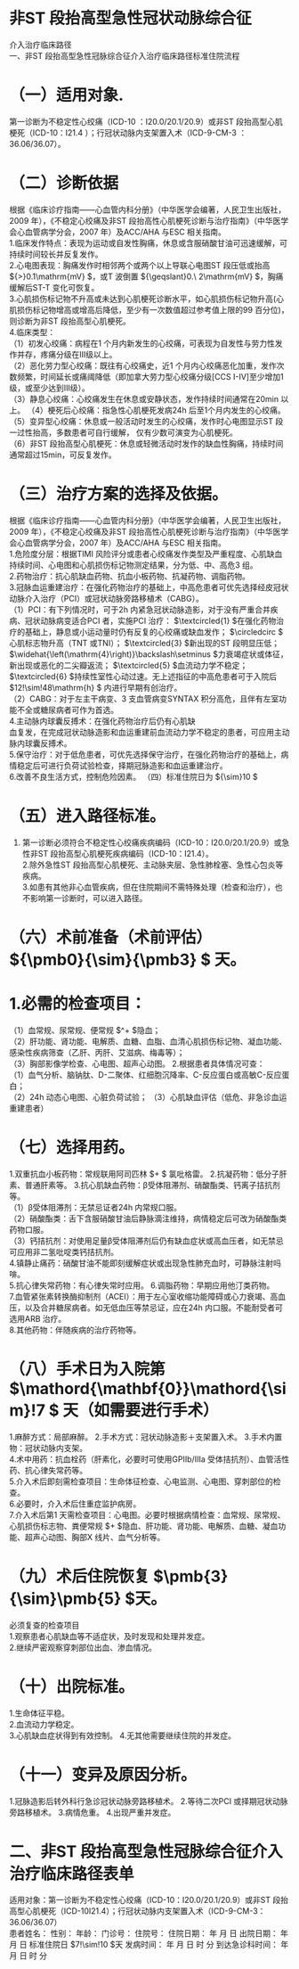 # 非ST 段抬高型急性冠状动脉综合征  
介入治疗临床路径  
一、非ST 段抬高型急性冠脉综合征介入治疗临床路径标准住院流程  
# （一）适用对象.  
第一诊断为不稳定性心绞痛（ICD-10 ：I20.0/20.1/20.9）或非ST 段抬高型心肌梗死（ICD-10：I21.4 ）；行冠状动脉内支架置入术（ICD-9-CM-3 ：36.06/36.07）。  
# （二）诊断依据  
根据《临床诊疗指南——心血管内科分册》（中华医学会编著，人民卫生出版社，2009 年），《不稳定心绞痛及非ST 段抬高性心肌梗死诊断与治疗指南》（中华医学会心血管病学分会，2007 年）及ACC/AHA 与ESC 相关指南。  
1.临床发作特点：表现为运动或自发性胸痛，休息或含服硝酸甘油可迅速缓解，可持续时间较长并反复发作。  
2.心电图表现：胸痛发作时相邻两个或两个以上导联心电图ST 段压低或抬高 ${>}0.1\mathrm{mV} $，或T 波倒置 ${\geqslant}0.\ 2\mathrm{mV} $，胸痛缓解后ST-T 变化可恢复。  
3.心肌损伤标记物不升高或未达到心肌梗死诊断水平，如心肌损伤标记物升高(心肌损伤标记物增高或增高后降低，至少有一次数值超过参考值上限的99 百分位)，则诊断为非ST 段抬高型心肌梗死。  
4.临床类型：  
（1）初发心绞痛：病程在1 个月内新发生的心绞痛，可表现为自发性与劳力性发作并存，疼痛分级在Ⅲ级以上。  
（2）恶化劳力型心绞痛：既往有心绞痛史，近1 个月内心绞痛恶化加重，发作次数频繁，时间延长或痛阈降低（即加拿大劳力型心绞痛分级[CCS I-IV]至少增加1 级，或至少达到Ⅲ级）。  
（3）静息心绞痛：心绞痛发生在休息或安静状态，发作持续时间通常在20min 以上。 （4）梗死后心绞痛：指急性心肌梗死发病24h 后至1个月内发生的心绞痛。  
（5）变异型心绞痛：休息或一般活动时发生的心绞痛，发作时心电图显示ST 段一过性抬高，多数患者可自行缓解， 仅有少数可演变为心肌梗死。  
（6）非ST 段抬高型心肌梗死：休息或轻微活动时发作的缺血性胸痛，持续时间通常超过15min，可反复发作。  
# （三）治疗方案的选择及依据。  
根据《临床诊疗指南——心血管内科分册》（中华医学会编著，人民卫生出版社，2009 年），《不稳定心绞痛及非ST 段抬高性心肌梗死诊断与治疗指南》（中华医学会心血管病学分会，2007 年）及ACC/AHA 与ESC 相关指南。  
1.危险度分层：根据TIMI 风险评分或患者心绞痛发作类型及严重程度、心肌缺血持续时间、心电图和心肌损伤标记物测定结果，分为低、中、高危3 组。  
2.药物治疗：抗心肌缺血药物、抗血小板药物、抗凝药物、调脂药物。  
3.冠脉血运重建治疗：在强化药物治疗的基础上，中高危患者可优先选择经皮冠状动脉介入治疗（PCI）或冠状动脉旁路移植术（CABG）。  
（1）PCI：有下列情况时，可于2h 内紧急冠状动脉造影，对于没有严重合并疾病、冠状动脉病变适合PCI 者，实施PCI 治疗： $\textcircled{1} $在强化药物治疗的基础上，静息或小运动量时仍有反复的心绞痛或缺血发作； $\circledcirc $ 心肌标志物升高（TNT  或TNI）； $\textcircled{3} $新出现的ST 段明显压低； $\widehat{\left(\mathrm{4}\right)}\backslash\setminus $力衰竭症状或体征，新出现或恶化的二尖瓣返流； $\textcircled{5} $血流动力学不稳定； $\textcircled{6} $持续性室性心动过速。无上述指征的中高危患者可于入院后 $12\!\sim\!48\mathrm{h} $ 内进行早期有创治疗。  
（2）CABG：对于左主干病变、3 支血管病变SYNTAX 积分高危，且伴有左室功能不全或糖尿病者可作为首选。  
4.主动脉内球囊反搏术：在强化药物治疗后仍有心肌缺  
血复发，在完成冠状动脉造影和血运重建前血流动力学不稳定的患者，可应用主动脉内球囊反搏术。  
5.保守治疗：对于低危患者，可优先选择保守治疗，在强化药物治疗的基础上，病情稳定后可进行负荷试验检查，择期冠脉造影和血运重建治疗。  
6.改善不良生活方式，控制危险因素。 （四）标准住院日为 ${\sim}10 $  
# （五）进入路径标准。  
1. 第一诊断必须符合不稳定性心绞痛疾病编码（ICD-10：I20.0/20.1/20.9）或急性非ST 段抬高型心肌梗死疾病编码（ICD-10：I21.4）。  
2.除外急性ST 段抬高型心肌梗死、主动脉夹层、急性肺栓塞、急性心包炎等疾病。  
3.如患有其他非心血管疾病，但在住院期间不需特殊处理（检查和治疗），也不影响第一诊断时，可以进入路径。  
# （六）术前准备（术前评估） ${\pmb0}{\sim}{\pmb3} $ 天。  
# 1.必需的检查项目：  
（1）血常规、尿常规、便常规 $^+ $隐血；  
（2）肝功能、肾功能、电解质、血糖、血脂、血清心肌损伤标记物、凝血功能、感染性疾病筛查（乙肝、丙肝、艾滋病、梅毒等）；  
（3）胸部影像学检查、心电图、超声心动图。 2.根据患者具体情况可查：  
（1）血气分析、脑钠肽、D-二聚体、红细胞沉降率、C-反应蛋白或高敏C-反应蛋白；  
（2）24h 动态心电图、心脏负荷试验； （3）心肌缺血评估（低危、非急诊血运重建患者）  
# （七）选择用药。  
1.双重抗血小板药物：常规联用阿司匹林 $+ $ 氯吡格雷。  2.抗凝药物：低分子肝素、普通肝素等。 3.抗心肌缺血药物：β受体阻滞剂、硝酸酯类、钙离子拮抗剂等。  
（1）β受体阻滞剂：无禁忌证者24h 内常规口服。  
（2）硝酸酯类：舌下含服硝酸甘油后静脉滴注维持，病情稳定后可改为硝酸酯类药物口服。  
（3）钙拮抗剂：对使用足量β受体阻滞剂后仍有缺血症状或高血压者，如无禁忌可应用非二氢吡啶类钙拮抗剂。  
4.镇静止痛药：硝酸甘油不能即刻缓解症状或出现急性肺充血时，可静脉注射吗啡。  
5.抗心律失常药物：有心律失常时应用。 6.调脂药物：早期应用他汀类药物。  
7.血管紧张素转换酶抑制剂（ACEI）：用于左心室收缩功能障碍或心力衰竭、高血压，以及合并糖尿病者。如无低血压等禁忌证，应在24h 内口服。不能耐受者可选用ARB 治疗。  
8.其他药物：伴随疾病的治疗药物等。  
# （八）手术日为入院第 $\mathord{\mathbf{0}}\mathord{\sim}\!7 $ 天（如需要进行手术）  
1.麻醉方式：局部麻醉。 2.手术方式：冠状动脉造影＋支架置入术。  3.手术内置物：冠状动脉内支架。  
4.术中用药：抗血栓药（肝素化，必要时可使用GPIIb/IIIa 受体拮抗剂）、血管活性药、抗心律失常药等。  
5.介入术后即刻需检查项目：生命体征检查、心电监测、心电图、穿刺部位的检查。  
6.必要时，介入术后住重症监护病房。  
7.介入术后第1 天需检查项目：心电图。必要时根据病情检查：血常规、尿常规、心肌损伤标志物、粪便常规 $+ $隐血、肝功能、肾功能、电解质、血糖、凝血功能、超声心动图、胸部X 线片、血气分析等。  
# （九）术后住院恢复 $\pmb{3}{\sim}\pmb{5} $天。  
必须复查的检查项目  
1.观察患者心肌缺血等不适症状，及时发现和处理并发症。  
2.继续严密观察穿刺部位出血、渗血情况。  
# （十）出院标准。  
1.生命体征平稳。  
2.血流动力学稳定。  
3.心肌缺血症状得到有效控制。 
4.无其他需要继续住院的并发症。  
# （十一）变异及原因分析。  
1.冠脉造影后转外科行急诊冠状动脉旁路移植术。 
2.等待二次PCI 或择期冠状动脉旁路移植术。 
3.病情危重。 
4.出现严重并发症。  
# 二、非ST 段抬高型急性冠脉综合征介入治疗临床路径表单  
适用对象：第一诊断为不稳定性心绞痛（ICD-10：I20.0/20.1/20.9）或非ST 段抬高型心肌梗死（ICD-10I21.4）；行冠状动脉内支架置入术（ICD-9-CM-3：36.06/36.07）  
患者姓名：           性别：    年龄：    门诊号：       住院号：       住院日期：   年  月  日 出院日期：   年  月   日  标准住院日 $7\!\sim\!10 $天 发病时间：   年  月  日  时  分  到达急诊科时间：   年  月  日  时  分  
